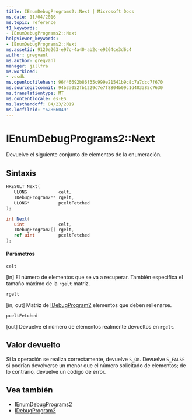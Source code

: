 ```yaml
---
title: IEnumDebugPrograms2::Next | Microsoft Docs
ms.date: 11/04/2016
ms.topic: reference
f1_keywords:
- IEnumDebugPrograms2::Next
helpviewer_keywords:
- IEnumDebugPrograms2::Next
ms.assetid: 9120e263-e97c-4a40-ab2c-e9264ce3d6c4
author: gregvanl
ms.author: gregvanl
manager: jillfra
ms.workload:
- vssdk
ms.openlocfilehash: 96f46692b86f35c999e21541b9c8c7a7dcc7f670
ms.sourcegitcommit: 94b3a052fb1229c7e7f8804b09c1d403385c7630
ms.translationtype: MT
ms.contentlocale: es-ES
ms.lasthandoff: 04/23/2019
ms.locfileid: "62866049"
---
```

# <a name="ienumdebugprograms2next"></a>IEnumDebugPrograms2::Next
Devuelve el siguiente conjunto de elementos de la enumeración.

## <a name="syntax"></a>Sintaxis

```cpp
HRESULT Next(
   ULONG            celt,
   IDebugProgram2** rgelt,
   ULONG*           pceltFetched
);
```

```csharp
int Next(
   uint             celt,
   IDebugProgram2[] rgelt,
   ref uint         pceltFetched
);
```

#### <a name="parameters"></a>Parámetros
 `celt`

 [in] El número de elementos que se va a recuperar. También especifica el tamaño máximo de la `rgelt` matriz.

 `rgelt`

 [in, out] Matriz de [IDebugProgram2](../../../extensibility/debugger/reference/idebugprogram2.md) elementos que deben rellenarse.

 `pceltFetched`

 [out] Devuelve el número de elementos realmente devueltos en `rgelt`.

## <a name="return-value"></a>Valor devuelto
 Si la operación se realiza correctamente, devuelve `S_OK`. Devuelve `S_FALSE` si podrían devolverse un menor que el número solicitado de elementos; de lo contrario, devuelve un código de error.

## <a name="see-also"></a>Vea también
- [IEnumDebugPrograms2](../../../extensibility/debugger/reference/ienumdebugprograms2.md)
- [IDebugProgram2](../../../extensibility/debugger/reference/idebugprogram2.md)
